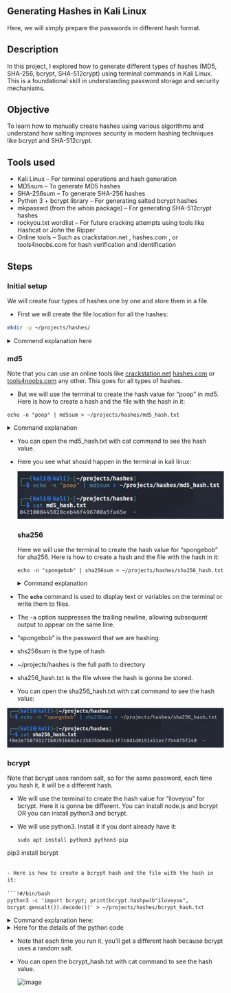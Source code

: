 ## Generating Hashes in Kali Linux

Here, we will simply prepare the passwords in different hash format.

## Description

In this project, I explored how to generate different types of hashes (MD5, SHA-256, bcrypt, SHA-512crypt) using terminal commands in Kali Linux. This is a foundational skill in understanding password storage and security mechanisms.

## Objective

To learn how to manually create hashes using various algorithms and understand how salting improves security in modern hashing techniques like bcrypt and SHA-512crypt.

## Tools used

- Kali Linux – For terminal operations and hash generation
- MD5sum – To generate MD5 hashes
- SHA-256sum – To generate SHA-256 hashes
- Python 3 + bcrypt library – For generating salted bcrypt hashes
- mkpasswd (from the whois package) – For generating SHA-512crypt hashes
- rockyou.txt wordlist – For future cracking attempts using tools like Hashcat or John the Ripper
- Online tools – Such as crackstation.net , hashes.com , or tools4noobs.com for hash verification and identification


## Steps

### Initial setup

We will create four types of hashes one by one and store them in a file.

- First we will create the file location for all the hashes:

``` bash
mkdir -p ~/projects/hashes/
```
<details>
  <summary>Commend explanation here</summary>
  
- mkdir is creating a new directory in ~/projects/hashes/
  
- -p is to ensures that all necessary parent directories (**`projects`** and **`hashes`**) are created if they don't already exist.
</details>

### md5

Note that you can use an online tools like [crackstation.net](https://crackstation.net/)  [hashes.com](https://hashes.com/en/decrypt/hash) or [tools4noobs.com](https://www.tools4noobs.com/) any other. This goes for all types of hashes.

- But we will use the terminal to create the hash value for “poop” in md5. Here is how to create a hash and the file with the hash in it:

```#!/bin/bash
echo -n "poop" | md5sum > ~/projects/hashes/md5_hash.txt
```

<details>
  <summary>Command explanation</summary>
  
- The `echo` command is used to display text or variables on the terminal or write them to files.
  
- The `-n` option suppresses the trailing newline, allowing subsequent output to appear on the same line.
  
- “poop” is the password that we are hashing.
  
- md5sum is the type of hash
  
- ~/projects/hashes is the full path to directory
  
- md5_hash.txt is the file where the hash is gonna be stored.
  
</details>

- You can open the md5_hash.txt with cat command to see the hash value.

- Here you see what should happen in the terminal in kali linux:

  ![image](https://github.com/RobinBoucherSec/Cracking-hashes/blob/main/Generating%20Hashes/images%20hashes%20generating/md5.png)

  ### sha256

  Here we will use the terminal to create the hash value for “spongebob” for sha256. Here is how to create a hash and the file with the hash in it:

  ```#!/bin/bash
  echo -n "spongebob" | sha256sum > ~/projects/hashes/sha256_hash.txt
  ```

  <details>
    <summary>Command explanation</summary>
    
- The **`echo`** command is used to display text or variables on the terminal or write them to files.

- The **`-n`** option suppresses the trailing newline, allowing subsequent output to appear on the same line.

- “spongebob” is the password that we are hashing.

- shs256sum is the type of hash

- ~/projects/hashes is the full path to directory

- sha256_hash.txt is the file where the hash is gonna be stored.

</details>


- You can open the sha256_hash.txt with cat command to see the hash value:

![image](https://github.com/RobinBoucherSec/Cracking-hashes/blob/main/Generating%20Hashes/images%20hashes%20generating/sha256.png)

### bcrypt

Note that bcrypt uses random salt, so for the same password, each time you hash it, it will be a different hash.

- We will use the terminal to create the hash value for “iloveyou” for bcrypt. Here it is gonna be different. You can install node.js and bcrypt OR you can install python3 and bcrypt.

- We will use python3. Install it if you dont already have it:

  ```!#/bin/bash
  sudo apt install python3 python3-pip
pip3 install bcrypt
```

- Here is how to create a bcrypt hash and the file with the hash in it:

```!#/bin/bash
python3 -c 'import bcrypt; print(bcrypt.hashpw(b"iloveyou", bcrypt.gensalt()).decode())' > ~/projects/hashes/bcrypt_hash.txt
```

<details><summary>Command explanation here:</summary>
  
- python3

  - Tell the system to use the Python 3 interpreter to run the code.

- -c

  - Tells Python to run the code that follows in quotes , instead of loading a file. This lets you execute Python code directly from the command line .

- 'import bcrypt; print(bcrypt.hashpw(b"iloveyou", bcrypt.gensalt()).decode())'

- This is the actual Python code being executed. It's wrapped in single quotes so the shell knows to treat it as one argument for Python

</details>


<details><summary>Here for the details of the python code</summary>


- `import bcrypt`

  - Loads the bcrypt module , which must already be installed (`pip install bcrypt`). Provides functions for secure password hashing.

- `b"Shashimi"`

  - The `b` prefix means this is a byte string , required by `bcrypt.hashpw()`. bcrypt only works with bytes, not regular strings.

- `bcrypt.gensalt()`

  - Generates a new random salt every time it's called. Salt ensures that even if the same password is hashed multiple times, the output will always be different.

- `bcrypt.hashpw(...)`

  - This is the core function that actually hashes the password using bcrypt.
  
- Takes two arguments:
  
    - Password (as bytes)
 
    - Salt (generated above)

- `.decode()`

  - Converts the byte string hash into a regular UTF-8 string.
  
- Needed because `hashpw()` returns a byte string like:
  
    b'$2b$12$abc123...’

- But we want to store it as:
    
    $2b$12$abc123…
    
- F. `print(...)` Outputs the final hash string so it can be redirected to a file.

- And finaly, note that > `~/projects/hashes/bcrypt_hash.txt` is not part of python, it’s handled by the Linux shell. > is the output redirection operator, it  takes whatever is printed by the Python script and writes it to the file location described.

</details>

- Note that each time you run it, you’ll get a different hash because bcrypt uses a random salt.
  
- You can open the bcrypt_hash.txt with cat command to see the hash value.

  ![image]()

